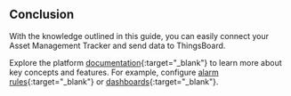 ## Conclusion

With the knowledge outlined in this guide, you can easily connect your Asset Management Tracker and send data to ThingsBoard.

Explore the platform [documentation](https://thingsboard.io/docs/pe/){:target="_blank"} to learn more about key concepts and features. For example, configure [alarm rules](/docs/{{docsPrefix}}user-guide/device-profiles/#alarm-rules){:target="_blank"} or [dashboards](/docs/{{docsPrefix}}user-guide/dashboards/){:target="_blank"}.